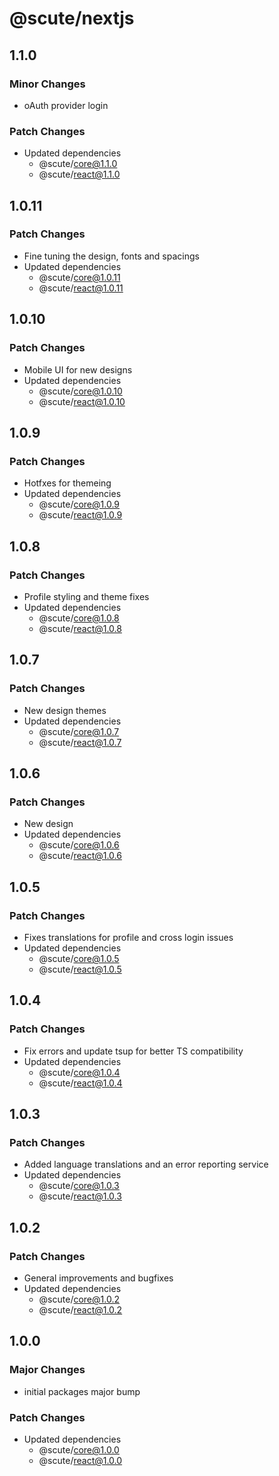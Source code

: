# @scute/nextjs

## 1.1.0

### Minor Changes

- oAuth provider login

### Patch Changes

- Updated dependencies
  - @scute/core@1.1.0
  - @scute/react@1.1.0

## 1.0.11

### Patch Changes

- Fine tuning the design, fonts and spacings
- Updated dependencies
  - @scute/core@1.0.11
  - @scute/react@1.0.11

## 1.0.10

### Patch Changes

- Mobile UI for new designs
- Updated dependencies
  - @scute/core@1.0.10
  - @scute/react@1.0.10

## 1.0.9

### Patch Changes

- Hotfxes for themeing
- Updated dependencies
  - @scute/core@1.0.9
  - @scute/react@1.0.9

## 1.0.8

### Patch Changes

- Profile styling and theme fixes
- Updated dependencies
  - @scute/core@1.0.8
  - @scute/react@1.0.8

## 1.0.7

### Patch Changes

- New design themes
- Updated dependencies
  - @scute/core@1.0.7
  - @scute/react@1.0.7

## 1.0.6

### Patch Changes

- New design
- Updated dependencies
  - @scute/core@1.0.6
  - @scute/react@1.0.6

## 1.0.5

### Patch Changes

- Fixes translations for profile and cross login issues
- Updated dependencies
  - @scute/core@1.0.5
  - @scute/react@1.0.5

## 1.0.4

### Patch Changes

- Fix errors and update tsup for better TS compatibility
- Updated dependencies
  - @scute/core@1.0.4
  - @scute/react@1.0.4

## 1.0.3

### Patch Changes

- Added language translations and an error reporting service
- Updated dependencies
  - @scute/core@1.0.3
  - @scute/react@1.0.3

## 1.0.2

### Patch Changes

- General improvements and bugfixes
- Updated dependencies
  - @scute/core@1.0.2
  - @scute/react@1.0.2

## 1.0.0

### Major Changes

- initial packages major bump

### Patch Changes

- Updated dependencies
  - @scute/core@1.0.0
  - @scute/react@1.0.0
